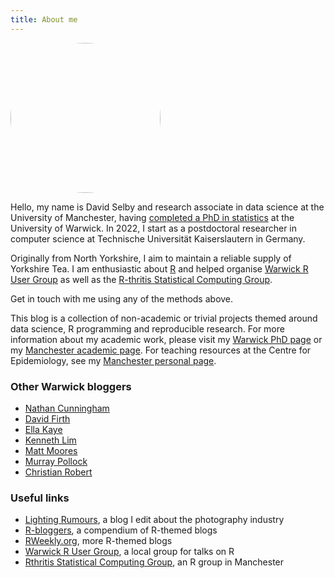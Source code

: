 ```yaml
---
title: About me
---
```


<img src="/img/david.jpg" style="border-radius: 50%; width: 15rem;" />

Hello, my name is David Selby and research associate in data science at the University of Manchester, having [completed a PhD in statistics](http://webcat.warwick.ac.uk/record=b3690782) at the University of Warwick.
In 2022, I start as a postdoctoral researcher in computer science at Technische Universität Kaiserslautern in Germany.

Originally from North Yorkshire, I aim to maintain a reliable supply of Yorkshire Tea.
I am enthusiastic about [R](https://www.r-project.org/) and helped organise [Warwick R User Group](http://warwick.ac.uk/wrug) as well as the [R-thritis Statistical Computing Group](https://personalpages.manchester.ac.uk/staff/david.selby/rthritis.html).

<p style="text-align: center;">
<a href='mailto:David.Selby@manchester.ac.uk' title="E-mail me">
  <span class="fa-stack fa-lg">
  <i class="fa fa-circle fa-stack-2x"></i>
  <i class="fa fa-envelope fa-stack-1x fa-inverse"></i>
  </span>
</a>
<a href="https://www.facebook.com/selbosh" title="Facebook">
  <span class="fa-stack fa-lg">
  <i class="fa fa-circle fa-stack-2x"></i>
  <i class="fa fa-facebook fa-stack-1x fa-inverse"></i>
  </span>
</a>
<a href="https://github.com/Selbosh" title="GitHub">
  <span class="fa-stack fa-lg">
  <i class="fa fa-circle fa-stack-2x"></i>
  <i class="fa fa-github fa-stack-1x fa-inverse"></i>
  </span>
</a>
<a href="https://linkedin.com/in/daselby" title="LinkedIn">
  <span class="fa-stack fa-lg">
  <i class="fa fa-circle fa-stack-2x"></i>
  <i class="fa fa-linkedin fa-stack-1x fa-inverse"></i>
  </span>
</a>
<a href="https://twitter.com/TeaStats" title="Twitter">
  <span class="fa-stack fa-lg">
  <i class="fa fa-circle fa-stack-2x"></i>
  <i class="fa fa-twitter fa-stack-1x fa-inverse"></i>
  </span>
</a>
<a href="https://www.research.manchester.ac.uk/portal/en/researchers/david-selby(3ea65643-2b3b-48ed-ad3c-8fa73fe36e0d).html" title="Academic page">
  <span class="fa-stack fa-lg">
  <i class="fa fa-circle fa-stack-2x"></i>
  <i class="fa fa-graduation-cap fa-stack-1x fa-inverse"></i>
  </span>
</a>
</p>

Get in touch with me using any of the methods above.

This blog is a collection of non-academic or trivial projects themed around data science, R programming and reproducible research.
For more information about my academic work, please visit my [Warwick PhD page](http://warwick.ac.uk/dselby) or my [Manchester academic page](https://www.research.manchester.ac.uk/portal/en/researchers/david-selby(3ea65643-2b3b-48ed-ad3c-8fa73fe36e0d).html).
For teaching resources at the Centre for Epidemiology, see my [Manchester personal page](https://personalpages.manchester.ac.uk/staff/david.selby/index.html).

### Other Warwick bloggers

- [Nathan Cunningham](http://www.nathancunn.com/)
- [David Firth](https://statgeek.net/)
- [Ella Kaye](http://ellakaye.rbind.io/)
- [Kenneth Lim](http://numbers.sg/)
- [Matt Moores](https://mattstats.wordpress.com/)
- [Murray Pollock](http://www.iitypeii.com/)
- [Christian Robert](https://xianblog.wordpress.com/)

### Useful links

- [Lighting Rumours](https://www.lightingrumours.com), a blog I edit about the photography industry
- [R-bloggers](https://www.r-bloggers.com/), a compendium of R-themed blogs
- [RWeekly.org](https://rweekly.org), more R-themed blogs
- [Warwick R User Group](http://warwick.ac.uk/wrug), a local group for talks on R
- [Rthritis Statistical Computing Group](https://personalpages.manchester.ac.uk/staff/david.selby/rthritis.html), an R group in Manchester
